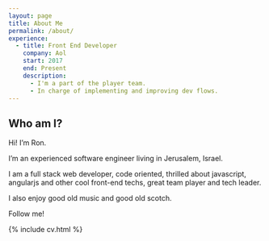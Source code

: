 ```yaml
---
layout: page
title: About Me
permalink: /about/
experience:
  - title: Front End Developer
    company: Aol
    start: 2017
    end: Present
    description:
      - I'm a part of the player team.
      - In charge of implementing and improving dev flows.
---
```


## Who am I?
Hi! I’m Ron.

I’m an experienced software engineer living in Jerusalem, Israel.

I am a full stack web developer, code oriented,  thrilled about javascript, angularjs and other cool front-end techs, great team player and tech leader.

I also enjoy good old music and good old scotch.

Follow me!

{% include cv.html %}
